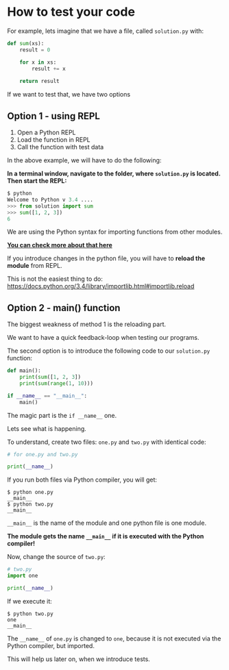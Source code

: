 # How to test your code

For example, lets imagine that we have a file, called `solution.py` with:

```python
def sum(xs):
    result = 0

    for x in xs:
        result += x
    
    return result
```

If we want to test that, we have two options

## Option 1 - using REPL

1. Open a Python REPL
2. Load the function in REPL
3. Call the function with test data

In the above example, we will have to do the following:

**In a terminal window, navigate to the folder, where `solution.py` is located. Then start the REPL:**

```python
$ python
Welcome to Python v 3.4 ....
>>> from solution import sum
>>> sum([1, 2, 3])
6
```

We are using the Python syntax for importing functions from other modules.

[**You can check more about that here**](https://docs.python.org/3.4/tutorial/modules.html)


If you introduce changes in the python file, you will have to **reload the module** from REPL.

This is not the easiest thing to do: https://docs.python.org/3.4/library/importlib.html#importlib.reload


## Option 2 - main() function

The biggest weakness of method 1 is the reloading part.

We want to have a quick feedback-loop when testing our programs.

The second option is to introduce the following code to our `solution.py` function:

```python
def main():
    print(sum([1, 2, 3])
    print(sum(range(1, 10)))

if __name__ == "__main__":
    main()
``` 

The magic part is the `if __name__` one.

Lets see what is happening.

To understand, create two files: `one.py` and `two.py` with identical code:

```python
# for one.py and two.py

print(__name__)
```

If you run both files via Python compiler, you will get:

```
$ python one.py
__main__
$ python two.py
__main__
```

`__main__` is the name of the module and one python file is one module.

**The module gets the name `__main__` if it is executed with the Python compiler!**

Now, change the source of `two.py`:

```python
# two.py
import one

print(__name__)

```

If we execute it:

```
$ python two.py
one
__main__
```

The `__name__` of `one.py` is changed to `one`, because it is not executed via the Python compiler, but imported.

This will help us later on, when we introduce tests.

